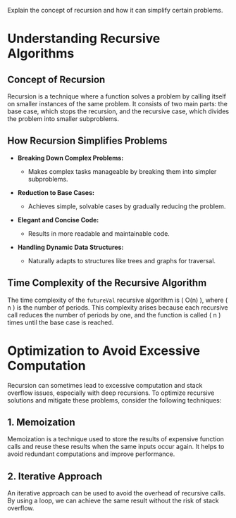 Explain the concept of recursion and how it can simplify certain problems.
# Understanding Recursive Algorithms

## Concept of Recursion

Recursion is a technique where a function solves a problem by calling itself on smaller instances of the same problem. It consists of two main parts: the base case, which stops the recursion, and the recursive case, which divides the problem into smaller subproblems.

## How Recursion Simplifies Problems

- **Breaking Down Complex Problems:**
  - Makes complex tasks manageable by breaking them into simpler subproblems.

- **Reduction to Base Cases:**
  - Achieves simple, solvable cases by gradually reducing the problem.

- **Elegant and Concise Code:**
  - Results in more readable and maintainable code.

- **Handling Dynamic Data Structures:**
  - Naturally adapts to structures like trees and graphs for traversal.

## Time Complexity of the Recursive Algorithm

The time complexity of the `futureVal` recursive algorithm is \( O(n) \), where \( n \) is the number of periods. This complexity arises because each recursive call reduces the number of periods by one, and the function is called \( n \) times until the base case is reached.

# Optimization to Avoid Excessive Computation

Recursion can sometimes lead to excessive computation and stack overflow issues, especially with deep recursions. To optimize recursive solutions and mitigate these problems, consider the following techniques:

## 1. Memoization

Memoization is a technique used to store the results of expensive function calls and reuse these results when the same inputs occur again. It helps to avoid redundant computations and improve performance.

## 2. Iterative Approach
An iterative approach can be used to avoid the overhead of recursive calls. By using a loop, we can achieve the same result without the risk of stack overflow.
